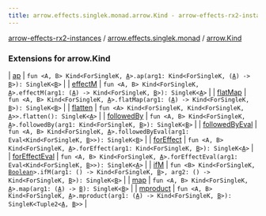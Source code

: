```yaml
---
title: arrow.effects.singlek.monad.arrow.Kind - arrow-effects-rx2-instances
---
```


[arrow-effects-rx2-instances](../../index.html) / [arrow.effects.singlek.monad](../index.html) / [arrow.Kind](./index.html)

### Extensions for arrow.Kind

| [ap](ap.html) | `fun <A, B> Kind<ForSingleK, `[`A`](ap.html#A)`>.ap(arg1: Kind<ForSingleK, (`[`A`](ap.html#A)`) -> `[`B`](ap.html#B)`>): SingleK<`[`B`](ap.html#B)`>` |
| [effectM](effect-m.html) | `fun <A, B> Kind<ForSingleK, `[`A`](effect-m.html#A)`>.effectM(arg1: (`[`A`](effect-m.html#A)`) -> Kind<ForSingleK, `[`B`](effect-m.html#B)`>): SingleK<`[`A`](effect-m.html#A)`>` |
| [flatMap](flat-map.html) | `fun <A, B> Kind<ForSingleK, `[`A`](flat-map.html#A)`>.flatMap(arg1: (`[`A`](flat-map.html#A)`) -> Kind<ForSingleK, `[`B`](flat-map.html#B)`>): SingleK<`[`B`](flat-map.html#B)`>` |
| [flatten](flatten.html) | `fun <A> Kind<ForSingleK, Kind<ForSingleK, `[`A`](flatten.html#A)`>>.flatten(): SingleK<`[`A`](flatten.html#A)`>` |
| [followedBy](followed-by.html) | `fun <A, B> Kind<ForSingleK, `[`A`](followed-by.html#A)`>.followedBy(arg1: Kind<ForSingleK, `[`B`](followed-by.html#B)`>): SingleK<`[`B`](followed-by.html#B)`>` |
| [followedByEval](followed-by-eval.html) | `fun <A, B> Kind<ForSingleK, `[`A`](followed-by-eval.html#A)`>.followedByEval(arg1: Eval<Kind<ForSingleK, `[`B`](followed-by-eval.html#B)`>>): SingleK<`[`B`](followed-by-eval.html#B)`>` |
| [forEffect](for-effect.html) | `fun <A, B> Kind<ForSingleK, `[`A`](for-effect.html#A)`>.forEffect(arg1: Kind<ForSingleK, `[`B`](for-effect.html#B)`>): SingleK<`[`A`](for-effect.html#A)`>` |
| [forEffectEval](for-effect-eval.html) | `fun <A, B> Kind<ForSingleK, `[`A`](for-effect-eval.html#A)`>.forEffectEval(arg1: Eval<Kind<ForSingleK, `[`B`](for-effect-eval.html#B)`>>): SingleK<`[`A`](for-effect-eval.html#A)`>` |
| [ifM](if-m.html) | `fun <B> Kind<ForSingleK, `[`Boolean`](https://kotlinlang.org/api/latest/jvm/stdlib/kotlin/-boolean/index.html)`>.ifM(arg1: () -> Kind<ForSingleK, `[`B`](if-m.html#B)`>, arg2: () -> Kind<ForSingleK, `[`B`](if-m.html#B)`>): SingleK<`[`B`](if-m.html#B)`>` |
| [map](map.html) | `fun <A, B> Kind<ForSingleK, `[`A`](map.html#A)`>.map(arg1: (`[`A`](map.html#A)`) -> `[`B`](map.html#B)`): SingleK<`[`B`](map.html#B)`>` |
| [mproduct](mproduct.html) | `fun <A, B> Kind<ForSingleK, `[`A`](mproduct.html#A)`>.mproduct(arg1: (`[`A`](mproduct.html#A)`) -> Kind<ForSingleK, `[`B`](mproduct.html#B)`>): SingleK<Tuple2<`[`A`](mproduct.html#A)`, `[`B`](mproduct.html#B)`>>` |

